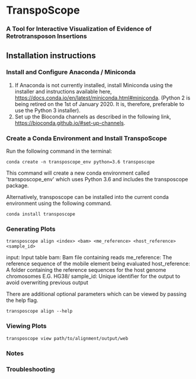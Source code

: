 # TranspoScope
### A Tool for Interactive Visualization of Evidence of Retrotransposon Insertions

## Installation instructions 

### Install and Configure Anaconda / Miniconda
1. If Anaconda is not currently installed, install Miniconda using the installer and instructions available here, https://docs.conda.io/en/latest/miniconda.html#miniconda. (Python 2 is being retired on the 1st of January 2020.  It is, therefore, preferable to use the Python 3 installer).
2. Set up the Bioconda channels as described in the following link, https://bioconda.github.io/#set-up-channels.

### Create a Conda Environment and Install TranspoScope
Run the following command in the terminal:
```console
conda create -n transposcope_env python=3.6 transposcope
```
This command will create a new conda environment called 'transposcope_env' which uses Python 3.6 and includes the transposcope package.

Alternatively, transposcope can be installed into the current conda environment using the following command.
```console
conda install transposcope
```
### Generating Plots

```console
transposcope align <index> <bam> <me_reference> <host_reference> <sample_id>
```
input:          Input table
bam:            Bam file containing reads
me_reference:   The reference sequence of the mobile element being evaluated
host_reference: A folder containing the reference sequences for the host genome chromosomes E.G. HG38/
sample_id:      Unique identifier for the output to avoid overwriting previous output


There are additional optional parameters which can be viewed by passing the help flag.
```console
transposcope align --help
```

### Viewing Plots

```console
transposcope view path/to/alignment/output/web
```

### Notes

### Troubleshooting

